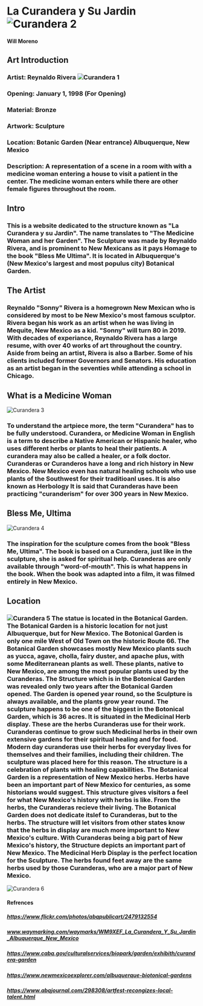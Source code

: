 # La Curandera y Su Jardin ![Curandera 2](images/curandera-2.JPG "la curandera")
#### Will Moreno

## Art Introduction

### Artist: Reynaldo Rivera ![Curandera 1](images/curandera-1 "la curandera")
### Opening: January 1, 1998 (For Opening)
### Material: Bronze
### Artwork: Sculpture
### Location: Botanic Garden (Near entrance) Albuquerque, New Mexico
### Description: A representation of a scene in a room with with a medicine woman entering a house to visit a patient in the center. The medicine woman enters while there are other female figures throughout the room.

## Intro

### This is a website dedicated to the structure known as "La Curandera y su Jardin". The name translates to "The Medicine Woman and her Garden". The Sculpture was made by Reynaldo Rivera, and is prominent to New Mexicans as it pays Homage to the book "Bless Me Ultima". It is located in Albuquerque's (New Mexico's largest and most populus city) Botanical Garden.

## The Artist

### Reynaldo "Sonny" Rivera is a homegrown New Mexican who is considered by most to be New Mexico's most famous sculptor. Rivera began his work as an artist when he was living in Mequite, New Mexico as a kid. "Sonny" will turn 80 in 2019. With decades of experiance, Reynaldo Rivera has a large resume, with over 40 works of art throughout the country. Aside from being an artist, Rivera is also a Barber. Some of his clients included former Governors and Senators. His education as an artist began in the seventies while attending a school in Chicago.

## What is a Medicine Woman
![Curandera 3](images/curandera-3.jpg "La Curandera")

### To understand the artpiece more, the term "Curandera" has to be fully understood. Curandera, or Medicine Woman in English is a term to describe a Native American or Hispanic healer, who uses different herbs or plants to heal their patients. A curandera may also be called a healer, or a folk doctor. Curanderas or Curanderos have a long and rich history in New Mexico. New Mexico even has natural healing schools who use plants of the Southwest for their traditioanl uses. It is also known as Herbology  It is said that Curanderas have been practicing "curanderism" for over 300 years in New Mexico.

## Bless Me, Ultima
![Curandera 4](images/curandera-4.jpg "La Curandera")

### The inspiration for the sculpture comes from the book "Bless Me, Ultima". The book is based on a Curandera, just like in the sculpture, she is asked for spiritual help. Curanderas are only available through "word-of-mouth". This is what happens in the book. When the book was adapted into a film, it was filmed entirely in New Mexico. 

## Location

### ![Curandera 5](images/curandera-5.jpg "La Curandera") The statue is located in the Botanical Garden. The Botanical Garden is a historic location for not just Albuquerque, but for New Mexico. The Botonical Garden is only one mile West of Old Town on the historic Route 66. The Botanical Garden showcases mostly New Mexico plants such as yucca, agave, cholla, fairy duster, and apache plus, with some Mediterranean plants as well. These plants, native to New Mexico, are among the most popular plants used by the Curanderas. The Structure which is in the Botonical Garden was revealed only two years after the Botanical Garden opened. The Garden is opened year round, so the Sculpture is always available, and the plants grow year round. The sculpture happens to be one of the biggest in the Botonical Garden, which is 36 acres. It is situated in the Medicinal Herb display. These are the herbs Curanderas use for their work. Curanderas continue to grow such Medicinal herbs in their own extensive gardens for their spiritual healing and for food. Modern day curanderas use their herbs for everyday lives for themselves and their families, including their children. The sculpture was placed here for this reason. The structure is a celebration of plants with healing capabilities. The Botanical Garden is a representation of New Mexico herbs. Herbs have been an important part of New Mexico for centuries, as some historians would suggest. This structure gives visitors a feel for what New Mexico's history with herbs is like. From the herbs, the Curanderas recieve their living. The Botanical Garden does not dedicate itslef to Curanderas, but to the herbs. The structure will let visitors from other states know that the herbs in display are much more important to New Mexico's culture. With Curanderas being a big part of New Mexico's history, the Structure depicts an important part of New Mexico. The Medicinal Herb Display is the perfect location for the Sculpture. The herbs found feet away are the same herbs used by those Curanderas, who are a major part of New Mexico.

![Curandera 6](images/curandera-6.jpg "La Curandera")

#### Refrences
##### https://www.flickr.com/photos/abqpublicart/2479132554
##### www.waymarking.com/waymarks/WM9XEF_La_Curandera_Y_Su_Jardin_Albuquerque_New_Mexico
##### https://www.cabq.gov/culturalservices/biopark/garden/exhibith/curandera-garden
##### https://www.newmexicoexplorer.com/albuquerque-biotonical-gardens
##### https://www.abqjournal.com/298308/artfest-recongizes-local-talent.html
